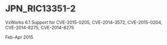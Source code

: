 # JPN_RIC13351-2
VxWorks 6.1 Support for CVE-2015-0205, CVE-2014-3572, CVE-2015-0204, CVE-2014-8275, CVE-2014-8275

Feb-Apr 2015
